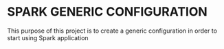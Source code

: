 # SPARK GENERIC CONFIGURATION

This purpose of this project is to create a generic configuration in order to start using Spark application
